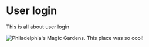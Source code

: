 # User login 

This is all about user login

![Philadelphia's Magic Gardens. This place was so cool!](/assets/google.png "Philadelphia's Magic Gardens")